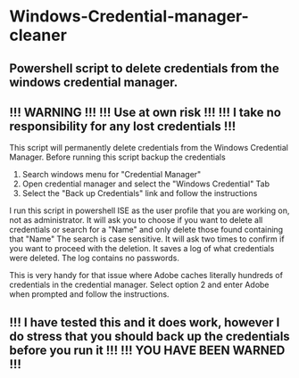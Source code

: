 # Windows-Credential-manager-cleaner
Powershell script to delete credentials from the windows credential manager.
----------------------------------------------------------
!!! WARNING !!!
!!! Use at own risk !!!
!!! I take no responsibility for any lost credentials !!!
----------------------------------------------------------
This script will permanently delete credentials from the Windows Credential Manager.
Before running this script backup the credentials
1. Search windows menu for "Credential Manager"
2. Open credential manager and select the "Windows Credential" Tab
3. Select the "Back up Credentials" link and follow the instructions

I run this script in powershell ISE as the user profile that you are working on, not as administrator.
It will ask you to choose if you want to delete all credentials or search for a "Name" and only delete those found containing that "Name"
The search is case sensitive.
It will ask two times to confirm if you want to proceed with the deletion.
It saves a log of what credentials were deleted.
The log contains no passwords.

This is very handy for that issue where Adobe caches literally hundreds of credentials in the credential manager.
Select option 2 and enter Adobe when prompted and follow the instructions.

!!! I have tested this and it does work, however I do stress that you should back up the credentials before you run it !!!
!!! YOU HAVE BEEN WARNED !!!
----------------------------------------------------------
